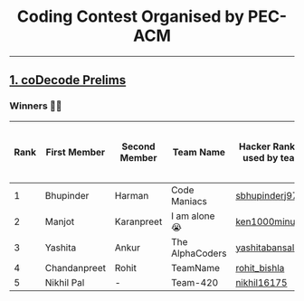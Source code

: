 # <center>Coding Contest Organised by PEC-ACM</center>
---

## [1. coDecode Prelims](./coDecode_2022/)

<h3>Winners 🎉🎉</h3>

| Rank | First Member | Second Member | Team Name       | Hacker Rank ID  used by team | Score  (out of 7) | Time sum (In minutes  rounded up) |
|------|--------------|---------------|-----------------|------------------------------|-------------------|-----------------------------------|
| 1    | Bhupinder    | Harman        | Code Maniacs    | [sbhupinderj9721](https://www.hackerrank.com/sbhupinderj9721)              | 4                 | 215                               |
| 2    | Manjot       | Karanpreet    | I am alone 😭    | [ken1000minus7](https://www.hackerrank.com/ken1000minus7)                | 3                 | 123                               |
| 3    | Yashita      | Ankur         | The AlphaCoders | [yashitabansal39](https://www.hackerrank.com/yashitabansal39)              | 3                 | 144                               |
| 4    | Chandanpreet | Rohit         | TeamName        | [rohit_bishla](https://www.hackerrank.com/rohit_bishla)                 | 3                 | 208                               |
| 5    | Nikhil Pal   | -             | Team-420        | [nikhil16175](https://www.hackerrank.com/nikhil16175)                 | 2                 | 160                               |